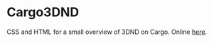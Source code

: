 # Cargo3DND

CSS and HTML for a small overview of 3DND on Cargo. Online [here](http://cargocollective.com/3Dneutr).
